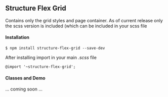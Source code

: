 ## Structure Flex Grid

Contains only the grid styles and page container.
As of current release only the scss version is included (which can be included in your scss file

#### Installation

```shell
$ npm install structure-flex-grid --save-dev
```

After installing import in your main _.scss_ file

```
@import '~structure-flex-grid';
```

#### Classes and Demo

... coming soon ...



